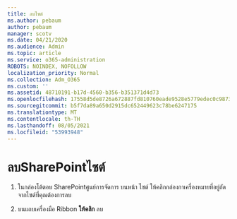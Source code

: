 ```yaml
---
title: ลบไซต์
ms.author: pebaum
author: pebaum
manager: scotv
ms.date: 04/21/2020
ms.audience: Admin
ms.topic: article
ms.service: o365-administration
ROBOTS: NOINDEX, NOFOLLOW
localization_priority: Normal
ms.collection: Adm_O365
ms.custom: ''
ms.assetid: 48710191-b17d-4560-b356-b351371d4d73
ms.openlocfilehash: 17558d5de8726a672887fd810760eade9528e5779edec0c98735df17d1e5ccc3
ms.sourcegitcommit: b5f7da89a650d2915dc652449623c78be6247175
ms.translationtype: MT
ms.contentlocale: th-TH
ms.lasthandoff: 08/05/2021
ms.locfileid: "53993948"
---
```

# <a name="delete-a-sharepoint-site"></a>ลบSharePointไซต์

1. ในกล่องโต้ตอบ SharePointศูนย์การจัดการ บนหน้า ไซต์ ให้คลิกกล่องกาเครื่องหมายที่อยู่ถัดจากไซต์ที่คุณต้องการลบ
    
2. บนแถบเครื่องมือ Ribbon **ให้คลิก** ลบ
    

